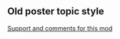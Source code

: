 ## Old  poster topic style


[Support and comments for this mod](http://www.elkarte.net/community/index.php?topic=0)